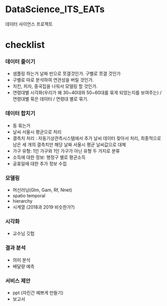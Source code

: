# DataScience_ITS_EATs

데이터 사이언스 프로젝트 

# checklist

### 데이터 줄이기
- 샘플링 하는거 날짜 반으로 쪼갤것인가. 구별로 쪼갤 것인가
- 구별로 따로 분석하여 연관성을 버릴 것인가.
- 치킨, 피자, 중국집을 나워서 모델링 할 것인가.
- 연령대별 시각화(우리가 왜 30~40대와 50~60대를 묶게 되었는지를 보여주는) / 연령대별 묶은 데이터 / 연령대 별로 묶기.

### 데이터 합치기
- 동 묶는거 
- 날씨 서울시 평균으로 처리
- 결측치 처리 : 자동기상관측시스템에서 추가 날씨 데이터 찾아서 처리, 최종적으로 남은 세 개의 결측치만 해당 날짜 서울시 평균 날씨값으로 대체 
- 가구 유형: 1인 가구와 1인 가구가 아닌 유형 두 가지로 분류
- 소득에 대한 정보: 행정구 별로 평균소득 
- 공휴일에 대한 추가 정보 수집

### 모델링
- 머신러닝(Glm, Gam, Rf, Nnet)
- spatio temporal
- hierarchy
- 시계열 (2018과 2019 비슷한가?)

### 시각화
- 교수님 깃헙

### 결과 분석
- 의미 분석
- 배달량 예측

### 서비스 제안
- ppt (자린간 예쁘게 만들기)
- 보고서
